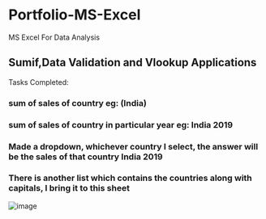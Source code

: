 # Portfolio-MS-Excel
MS Excel For Data Analysis

## Sumif,Data Validation and Vlookup Applications		

Tasks Completed:
### sum of sales of country				eg:	(India)	
### sum of sales of country in particular year						eg: India 2019
### Made a dropdown, whichever country I select, the answer will be the sales of that country				India 2019		
### There is another list which contains the countries along with capitals, I   bring it to this sheet						
						
![image](https://github.com/ramkamarajugadda/Portfolio-MS-Excel/assets/154403806/e8550c92-f151-42dc-8bb3-3804cbd4f748)








